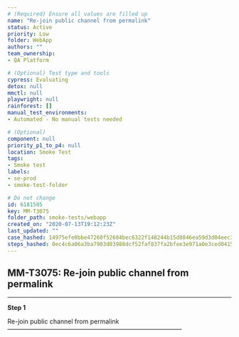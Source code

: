 ```yaml
---
# (Required) Ensure all values are filled up
name: "Re-join public channel from permalink"
status: Active
priority: Low
folder: WebApp
authors: ""
team_ownership: 
- QA Platform

# (Optional) Test type and tools
cypress: Evaluating
detox: null
mmctl: null
playwright: null
rainforest: []
manual_test_environments: 
- Automated - No manual tests needed

# (Optional)
component: null
priority_p1_to_p4: null
location: Smoke Test
tags: 
- Smoke test
labels: 
- se-prod
- smoke-test-folder

# Do not change
id: 6181505
key: MM-T3075
folder_path: smoke-tests/webapp
created_on: "2020-07-13T19:12:23Z"
last_updated: ""
case_hashed: 14975efe0bbe47260f52684bec6322f148244b15d8846ea59d3d04eec3b9ee1045d42c73f35a7acd27baeeb7fdd47de9
steps_hashed: 0ec4c6a06a3ba7903d03988dcf52faf837fa2bfee3e971a0e3ced041511e16fd5d6eafcb019e923c38c7925ad72dcdd6
---
```


## MM-T3075: Re-join public channel from permalink

---

**Step 1**

Re-join public channel from permalink\
————————————————————————————

